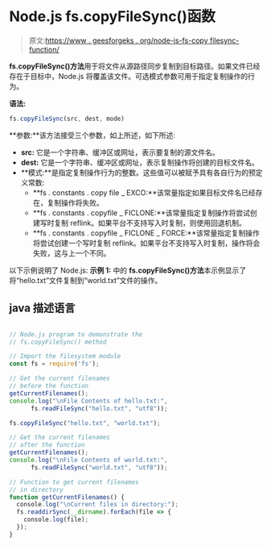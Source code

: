 # Node.js fs.copyFileSync()函数

> 原文:[https://www . geesforgeks . org/node-js-fs-copy filesync-function/](https://www.geeksforgeeks.org/node-js-fs-copyfilesync-function/)

**fs.copyFileSync()方法**用于将文件从源路径同步复制到目标路径。如果文件已经存在于目标中，Node.js 将覆盖该文件。可选模式参数可用于指定复制操作的行为。

**语法:**

```js
fs.copyFileSync(src, dest, mode)
```

**参数:**该方法接受三个参数，如上所述，如下所述:

*   **src:** 它是一个字符串、缓冲区或网址，表示要复制的源文件名。
*   **dest:** 它是一个字符串、缓冲区或网址，表示复制操作将创建的目标文件名。
*   **模式:**是指定复制操作行为的整数。这些值可以被赋予具有各自行为的预定义常数:
    *   **fs . constants . copy file _ EXCO:**该常量指定如果目标文件名已经存在，复制操作将失败。
    *   **fs . constants . copyfile _ FICLONE:**该常量指定复制操作将尝试创建写时复制 reflink。如果平台不支持写入时复制，则使用回退机制。
    *   **fs . constants . copyfile _ FICLONE _ FORCE:**该常量指定复制操作将尝试创建一个写时复制 reflink。如果平台不支持写入时复制，操作将会失败，这与上一个不同。

以下示例说明了 Node.js:
**示例 1:** 中的 **fs.copyFileSync()方法**本示例显示了将“hello.txt”文件复制到“world.txt”文件的操作。

## java 描述语言

```js

// Node.js program to demonstrate the
// fs.copyFileSync() method

// Import the filesystem module
const fs = require('fs');

// Get the current filenames
// before the function
getCurrentFilenames();
console.log("\nFile Contents of hello.txt:",
      fs.readFileSync("hello.txt", "utf8"));

fs.copyFileSync("hello.txt", "world.txt");

// Get the current filenames
// after the function
getCurrentFilenames();
console.log("\nFile Contents of world.txt:",
      fs.readFileSync("world.txt", "utf8"));

// Function to get current filenames
// in directory
function getCurrentFilenames() {
  console.log("\nCurrent files in directory:");
  fs.readdirSync(__dirname).forEach(file => {
    console.log(file);
  });
}
```